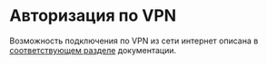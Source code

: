 # Авторизация по VPN

Возможность подключения по VPN из сети интернет описана в [соответствующем разделе](https://github.com/ideco-team/docsUTM/tree/54be5c28981601375569bdca6ef75ead87808b16/Подключение_пользователей_client-to-site_/README.md) документации.

